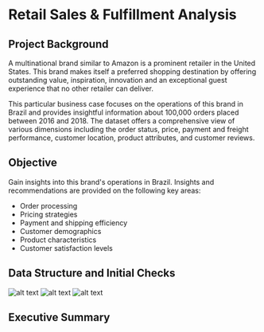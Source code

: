 # Retail Sales & Fulfillment Analysis

## Project Background
A multinational brand similar to Amazon is a prominent retailer in the United States. This brand makes itself a preferred shopping destination by offering outstanding value, inspiration, innovation and an exceptional guest experience that no other retailer can deliver.

This particular business case focuses on the operations of this brand in Brazil and provides insightful information about 100,000 orders placed between 2016 and 2018. The dataset offers a comprehensive view of various dimensions including the order status, price, payment and freight performance, customer location, product attributes, and customer reviews.

## Objective
Gain insights into this brand's operations in Brazil. Insights and recommendations are provided on the following key areas:
* Order processing 
* Pricing strategies
* Payment and shipping efficiency
* Customer demographics
* Product characteristics
* Customer satisfaction levels

## Data Structure and Initial Checks
![alt text](https://github.com/Singularity-Coder/SQL-EDA/blob/main/assets/erd.png)
![alt text](https://github.com/Singularity-Coder/SQL-EDA/blob/main/assets/tb1.png)
![alt text](https://github.com/Singularity-Coder/SQL-EDA/blob/main/assets/tb2.png)

## Executive Summary
